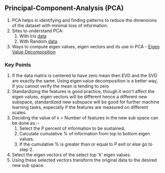 ## Principal-Component-Analysis (PCA)

1. PCA helps in identifying and finding patterns to reduce the dimensions of the dataset with minimal loss of information.
2. Sites to understand PCA:
    1. With Iris [data](https://plot.ly/ipython-notebooks/principal-component-analysis/)
    2. With Random [data](http://sebastianraschka.com/Articles/2014_pca_step_by_step.html#what-is-a-good-subspace)
3. Ways to compute eigen values, eigen vectors and its use in PCA - [Eigen Value Decomposition](https://www.cc.gatech.edu/~dellaert/ftp/svd-note.pdf)

### Key Points

1. If the data matrix is centered to have zero mean then EVD and the SVD are exactly the same.
Using eigen value decomposition is a better way, if you cannot verify the mean is tending to zero
2. Standardizing the features is good practice, though it won't affect the eigen values, eigen vectors will be different
hence a different new subspace, standardized new subspace will be good for further machine learning tasks, especially if
the features are measured on different scales.
3. Deciding the value of `k` = Number of features in the new sub space can be done as :-
    1. Select the P percent of information to be sustained.
    2. Calculate cumulative % of information from top to bottom eigen values.
    3. If the cumulative % is greater than or equal to P exit or else go to step 2.
4. Select the eigen vectors of the select top 'k' eigen values.
5. Using these selected vectors transform the original data to the desired new sub space.    
